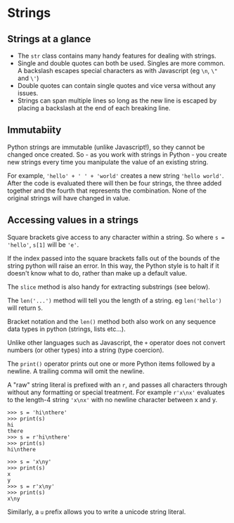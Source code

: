 # Strings

## Strings at a glance
- The `str` class contains many handy features for dealing with strings.
- Single and double quotes can both be used. Singles are more common. A backslash escapes special characters as with Javascript (eg `\n`, `\"` and `\'`)
- Double quotes can contain single quotes and vice versa without any issues.
- Strings can span multiple lines so long as the new line is escaped by placing a backslash at the end of each breaking line.

## Immutabiity
Python strings are immutable (unlike Javascript!), so they cannot be changed once created. So - as you work with strings in Python - you create new strings every time you manipulate the value of an existing string.

For example, `'hello' + ' ' + 'world'` creates a new string `'hello world'`. After the code is evaluated there will then be four strings, the three added together and the fourth that represents the combination. None of the original strings will have changed in value.

## Accessing values in a strings
Square brackets give access to any character within a string. So where `s = 'hello'`, `s[1]` will be `'e'`.

If the index passed into the square brackets falls out of the bounds of the string python will raise an error. In this way, the Python style is to halt if it doesn't know what to do, rather than make up a default value.

The `slice` method is also handy for extracting substrings (see below).

The `len('...')` method will tell you the length of a string. eg `len('hello')` will return `5`.

Bracket notation and the `len()` method both also work on any sequence data types in python (strings, lists etc...).

Unlike other languages such as Javascript, the `+` operator does not convert numbers (or other types) into a string (type coercion).

The `print()` operator prints out one or more Python items followed by a newline. A trailing comma will omit the newline.

A "raw" string literal is prefixed with an `r`, and passes all characters through without any formatting or special treatment. For example `r'x\nx'` evaluates to the length-4 string `'x\nx'` with no newline character between x and y.

```pyhton
>>> s = 'hi\nthere'
>>> print(s)
hi
there
>>> s = r'hi\nthere'
>>> print(s)
hi\nthere

>>> s = 'x\ny'
>>> print(s)
x
y
>>> s = r'x\ny'
>>> print(s)
x\ny
```

Similarly, a `u` prefix allows you to write a unicode string literal.
